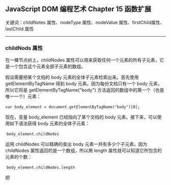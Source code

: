 ## JavaScript DOM 编程艺术 Chapter 15  函数扩展

关键词：childNotes 属性、nodeType 属性、nodeValue 属性、firstChild属性、lastChild 属性

---

### childNods 属性

在一棵节点树上，childNodes 属性可以用来获取任何一个元素的所有子元素，它是一个包含这个元素全部子元素的数组。

假设需要把某个文档的 body 元素的全体子元素检索出来。首先使用 getElementByTagName 得到 body 元素。因为每份文档只有一个 body 元素，所以它将是 getElementByTagName("body") 方法返回的数组中的第一个（也是唯一一个）元素：

​                                `var body_element = document.getElementByTagName("body")[0];`

现在，变量 body_element 已经指向了某个文档的 body 元素。接下来，可以使用如下语法获得 body 元素的全体子元素：

​                                `body_element.childNodes`

运用 childNodes 可以精确的查出 body 元素一共有多少个子元素。因为 childNodes 属性返回的是一个数组，所以用 length 属性就可以知道它所包含的元素的个数：

​                                 `body_element.childNodes.length`

把

